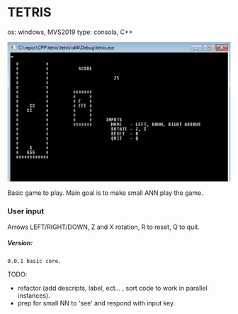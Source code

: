 # TETRIS

os: windows, MVS2019
type: consola, C++
<p align="center"><img alt="main collage" src="tetrisscreen.png"></p>

Basic game to play. Main goal is to make small ANN play the game.

### User input
Arrows LEFT/RIGHT/DOWN, Z and X rotation, R to reset, Q to quit.


##### Version:
	0.0.1 basic core. 

TODO:
- refactor (add descripts, label, ect... , sort code to work in parallel instances).
- prep for small NN to 'see' and respond with input key.